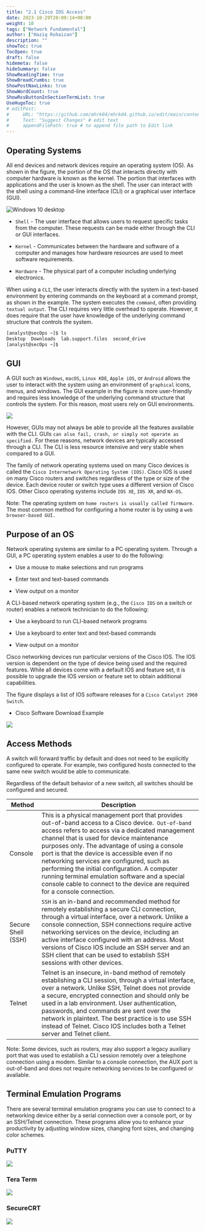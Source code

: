```yaml
---
title: "2.1 Cisco IOS Access"
date: 2023-10-29T20:09:14+08:00
weight: 10
tags: ["Network Fundamental"]
author: ["Haziq Rohaizan"]
description: ""
showToc: true
TocOpen: true
draft: false
hidemeta: false
hideSummary: false
ShowReadingTime: true
ShowBreadCrumbs: true
ShowPostNavLinks: true
ShowWordCount: true
ShowRssButtonInSectionTermList: true
UseHugoToc: true
# editPost:
#     URL: "https://github.com/mhrk04/mhrk04.github.io/edit/main/content/"
#     Text: "Suggest Changes" # edit text
#     appendFilePath: true # to append file path to Edit link
---
```


## Operating Systems

All end devices and network devices require an operating system (OS). As shown in the figure, the portion of the OS that interacts directly with computer hardware is known as the kernel. The portion that interfaces with applications and the user is known as the shell. The user can interact with the shell using a command-line interface (CLI) or a graphical user interface (GUI).

![Windows 10 desktop](/img/net-funda/2.1/2.1.1.png)

- `Shell` - The user interface that allows users to request specific tasks from the computer. These requests can be made either through the CLI or GUI interfaces.

- `Kernel` - Communicates between the hardware and software of a computer and manages how hardware resources are used to meet software requirements.

- `Hardware` - The physical part of a computer including underlying electronics.

When using a `CLI`, the user interacts directly with the system in a text-based environment by entering commands on the keyboard at a command prompt, as shown in the example. The system executes the `command`, often providing `textual output`. The CLI requires very little overhead to operate. However, it does require that the user have knowledge of the underlying command structure that controls the system.

```bash
[analyst@secOps ~]$ ls
Desktop  Downloads  lab.support.files  second_drive
[analyst@secOps ~]$ 
```

## GUI

A GUI such as `Windows`, `macOS`, `Linux KDE`, `Apple iOS`, or `Android` allows the user to interact with the system using an environment of `graphical` icons, menus, and windows. The GUI example in the figure is more user-friendly and requires less knowledge of the underlying command structure that controls the system. For this reason, most users rely on GUI environments.

![](/img/net-funda/2.1/2.1.2.png)

However, GUIs may not always be able to provide all the features available with the CLI. GUIs `can also fail, crash, or simply not operate as specified.` For these reasons, network devices are typically accessed through a CLI. The CLI is less resource intensive and very stable when compared to a GUI.

The family of network operating systems used on many Cisco devices is called the `Cisco Internetwork Operating System (IOS)`. Cisco IOS is used on many Cisco routers and switches regardless of the type or size of the device. Each device router or switch type uses a different version of Cisco IOS. Other Cisco operating systems include `IOS XE`, `IOS XR`, and `NX-OS`.

Note: The operating system on `home routers is usually called firmware`. The most common method for configuring a home router is by using a `web browser-based GUI.`

## Purpose of an OS

Network operating systems are similar to a PC operating system. Through a GUI, a PC operating system enables a user to do the following:

- Use a mouse to make selections and run programs

- Enter text and text-based commands

- View output on a monitor

A CLI-based network operating system (e.g., the `Cisco IOS` on a switch or router) enables a network technician to do the following:

- Use a keyboard to run CLI-based network programs

- Use a keyboard to enter text and text-based commands

- View output on a monitor

Cisco networking devices run particular versions of the Cisco IOS. The IOS version is dependent on the type of device being used and the required features. While all devices come with a default IOS and feature set, it is possible to upgrade the IOS version or feature set to obtain additional capabilities.

The figure displays a list of IOS software releases for a `Cisco Catalyst 2960 Switch`.

- Cisco Software Download Example

![](/img/net-funda/2.1/2.1.3.png)

## Access Methods

A switch will forward traffic by default and does not need to be explicitly configured to operate. For example, two configured hosts connected to the same new switch would be able to communicate.

Regardless of the default behavior of a new switch, all switches should be configured and secured.


| Method             | Description                                                                                                                                                                       |
| ------------------- | --------------------------------------------------------------------------------------------------------------------------------------------------------------------------------- |
| Console            | This is a physical management port that provides out-of-band access to a Cisco device.` Out-of-band` access refers to access via a dedicated management channel that is used for device maintenance purposes only. The advantage of using a console port is that the device is accessible even if no networking services are configured, such as performing the initial configuration. A computer running terminal emulation software and a special console cable to connect to the device are required for a console connection. |
| Secure Shell (SSH)  | `SSH` is an in-band and recommended method for remotely establishing a secure CLI connection, through a virtual interface, over a network. Unlike a console connection, SSH connections require active networking services on the device, including an active interface configured with an address. Most versions of Cisco IOS include an SSH server and an SSH client that can be used to establish SSH sessions with other devices. |
| Telnet             | Telnet is an insecure, in-band method of remotely establishing a CLI session, through a virtual interface, over a network. Unlike SSH, Telnet does not provide a secure, encrypted connection and should only be used in a lab environment. User authentication, passwords, and commands are sent over the network in plaintext. The best practice is to use SSH instead of Telnet. Cisco IOS includes both a Telnet server and Telnet client. |

Note: Some devices, such as routers, may also support a legacy auxiliary port that was used to establish a CLI session remotely over a telephone connection using a modem. Similar to a console connection, the AUX port is out-of-band and does not require networking services to be configured or available.

## Terminal Emulation Programs

There are several terminal emulation programs you can use to connect to a networking device either by a serial connection over a console port, or by an SSH/Telnet connection. These programs allow you to enhance your productivity by adjusting window sizes, changing font sizes, and changing color schemes.

### PuTTY

![](/img/net-funda/2.1/2.1.5.png)

### Tera Term

![](/img/net-funda/2.1/2.1.5-tera.png)

### SecureCRT

![](/img/net-funda/2.1/2.1.5-scrt.png)


